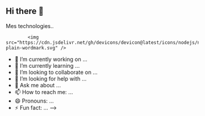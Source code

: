 ## Hi there 👋
Mes technologies..


            <img src="https://cdn.jsdelivr.net/gh/devicons/devicon@latest/icons/nodejs/nodejs-plain-wordmark.svg" />
          
          
- 🔭 I’m currently working on ...
- 🌱 I’m currently learning ...
- 👯 I’m looking to collaborate on ...
- 🤔 I’m looking for help with ...
- 💬 Ask me about ...
- 📫 How to reach me: ...
- 😄 Pronouns: ...
- ⚡ Fun fact: ...
-->
